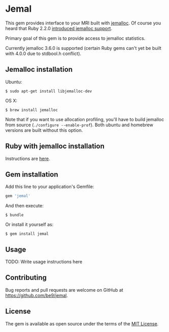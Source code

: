 # Jemal

This gem provides interface to your MRI built with [jemalloc](canonware.com/jemalloc/).
Of course you heard that
Ruby 2.2.0 [introduced jemalloc support](https://www.ruby-lang.org/en/news/2014/12/25/ruby-2-2-0-released/).

Primary goal of this gem is to provide access to jemalloc statistics.

Currently jemalloc 3.6.0 is supported (certain Ruby gems can't yet be built
with 4.0.0 due to stdbool.h conflict).

## Jemalloc installation

Ubuntu:

    $ sudo apt-get install libjemalloc-dev

OS X:

    $ brew install jemalloc


Note that if you want to use allocation profiling, you'll have to build
jemalloc from source (`./configure --enable-prof`). Both ubuntu and homebrew versions
are built without this option.

## Ruby with jemalloc installation


Instructions are [here](http://groguelon.fr/post/106221222318/how-to-install-ruby-220-with-jemalloc-support).

## Gem installation

Add this line to your application's Gemfile:

```ruby
gem 'jemal'
```

And then execute:

    $ bundle

Or install it yourself as:

    $ gem install jemal

## Usage

TODO: Write usage instructions here

## Contributing

Bug reports and pull requests are welcome on GitHub at https://github.com/be9/jemal.

## License

The gem is available as open source under the terms of the [MIT License](http://opensource.org/licenses/MIT).
